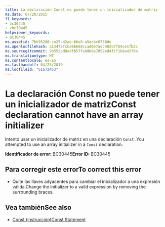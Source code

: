```yaml
---
title: La declaración Const no puede tener un inicializador de matriz
ms.date: 07/20/2015
f1_keywords:
- bc30445
- vbc30445
helpviewer_keywords:
- BC30445
ms.assetid: 7bb95208-ce25-42ae-b6e8-a5ecbc0738de
ms.openlocfilehash: a13475fcba66668ccad0e7aec482b7f64ce1fb2c
ms.sourcegitcommit: 9b552addadfb57fab0b9e7852ed4f1f1b8a42f8e
ms.translationtype: HT
ms.contentlocale: es-ES
ms.lasthandoff: 04/23/2019
ms.locfileid: "61672463"
---
```

# <a name="const-declaration-cannot-have-an-array-initializer"></a><span data-ttu-id="9fd93-102">La declaración Const no puede tener un inicializador de matriz</span><span class="sxs-lookup"><span data-stu-id="9fd93-102">Const declaration cannot have an array initializer</span></span>
<span data-ttu-id="9fd93-103">Intentó usar un inicializador de matriz en una declaración `Const` .</span><span class="sxs-lookup"><span data-stu-id="9fd93-103">You attempted to use an array initializer in a `Const` declaration.</span></span>  
  
 <span data-ttu-id="9fd93-104">**Identificador de error:** BC30445</span><span class="sxs-lookup"><span data-stu-id="9fd93-104">**Error ID:** BC30445</span></span>  
  
## <a name="to-correct-this-error"></a><span data-ttu-id="9fd93-105">Para corregir este error</span><span class="sxs-lookup"><span data-stu-id="9fd93-105">To correct this error</span></span>  
  
- <span data-ttu-id="9fd93-106">Quite las llaves adyacentes para cambiar el inicializador a una expresión válida.</span><span class="sxs-lookup"><span data-stu-id="9fd93-106">Change the initializer to a valid expression by removing the surrounding braces.</span></span>  
  
## <a name="see-also"></a><span data-ttu-id="9fd93-107">Vea también</span><span class="sxs-lookup"><span data-stu-id="9fd93-107">See also</span></span>

- [<span data-ttu-id="9fd93-108">Const (instrucción)</span><span class="sxs-lookup"><span data-stu-id="9fd93-108">Const Statement</span></span>](../../visual-basic/language-reference/statements/const-statement.md)
